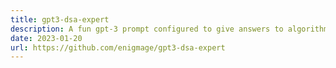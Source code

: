 ```yaml
---
title: gpt3-dsa-expert
description: A fun gpt-3 prompt configured to give answers to algorithmic questions
date: 2023-01-20
url: https://github.com/enigmage/gpt3-dsa-expert
---
```


